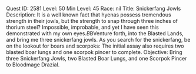Quest ID: 2581
Level: 50
Min Level: 45
Race: nil
Title: Snickerfang Jowls
Description: It is a well known fact that hyenas possess tremendous strength in their jowls, but the strength to snap through three inches of thorium steel? Impossible, improbable, and yet I have seen this demonstrated with my own eyes.$B$BVenture forth, into the Blasted Lands, and bring me three snickerfang jowls. As you search for the snickerfang, be on the lookout for boars and scorpoks: The initial assay also requires two blasted boar lungs and one scorpok pincer to complete.
Objective: Bring three Snickerfang Jowls, two Blasted Boar Lungs, and one Scorpok Pincer to Bloodmage Drazial.

